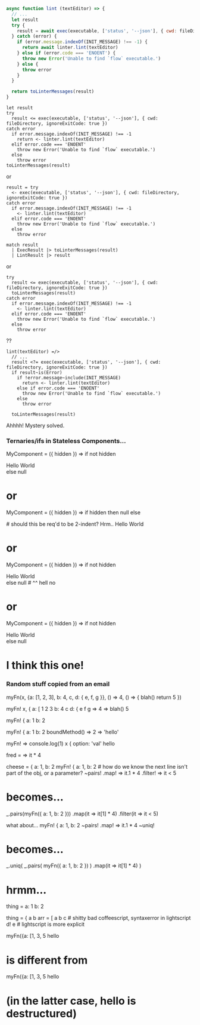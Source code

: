 ```js
async function lint (textEditor) => {
  // ...
  let result
  try {
    result = await exec(executable, ['status', '--json'], { cwd: fileDirectory, ignoreExitCode: true })
  } catch (error) {
    if (error.message.indexOf(INIT_MESSAGE) !== -1) {
      return await linter.lint(textEditor)
    } else if (error.code === 'ENOENT') {
      throw new Error('Unable to find `flow` executable.')
    } else {
      throw error
    }
  }

  return toLinterMessages(result)
}
```

```lightscript
let result
try
  result <= exec(executable, ['status', '--json'], { cwd: fileDirectory, ignoreExitCode: true })
catch error
  if error.message.indexOf(INIT_MESSAGE) !== -1
    return <- linter.lint(textEditor)
  elif error.code === 'ENOENT'
    throw new Error('Unable to find `flow` executable.')
  else
    throw error
toLinterMessages(result)
```
or
```lightscript
result = try
  <- exec(executable, ['status', '--json'], { cwd: fileDirectory, ignoreExitCode: true })
catch error
  if error.message.indexOf(INIT_MESSAGE) !== -1
    <- linter.lint(textEditor)
  elif error.code === 'ENOENT'
    throw new Error('Unable to find `flow` executable.')
  else
    throw error

match result
  | ExecResult |> toLinterMessages(result)
  | LintResult |> result
```
or
```lightscript
try
  result <= exec(executable, ['status', '--json'], { cwd: fileDirectory, ignoreExitCode: true })
  toLinterMessages(result)
catch error
  if error.message.indexOf(INIT_MESSAGE) !== -1
    <- linter.lint(textEditor)
  elif error.code === 'ENOENT'
    throw new Error('Unable to find `flow` executable.')
  else
    throw error
```
??
```
lint(textEditor) =/>
  // ...
  result <?= exec(executable, ['status', '--json'], { cwd: fileDirectory, ignoreExitCode: true })
  if result~is(Error)
    if !error.message~include(INIT_MESSAGE)
      return <- linter.lint(textEditor)
    else if error.code === 'ENOENT'
      throw new Error('Unable to find `flow` executable.')
    else 
      throw error

  toLinterMessages(result)
```
Ahhhh! Mystery solved.




### Ternaries/ifs in Stateless Components...

MyComponent = ({ hidden }) => if not hidden
    <div>
      Hello World
    </div>
  else null

# or

MyComponent = ({ hidden }) => if hidden then null else
  <div>  # should this be req'd to be 2-indent? Hrm..
    Hello World
  </div>

# or

MyComponent = ({ hidden }) => if not hidden
  <div>
    Hello World
  </div>
else null
# ^^ hell no

# or

MyComponent = ({ hidden }) =>
  if not hidden
    <div>
      Hello World
    </div>
  else null
# I think this one!



### Random stuff copied from an email

myFn(x, {a: [1, 2, 3], b: 4, c, d: { e, f, g }}, () => 4, () => {
  blah()
  return 5
})

myFn! x, {
    a: [
      1
      2
      3
    b: 4
    c
    d: {
      e
      f
      g
  => 4
  =>
    blah()
    5

myFn! {
  a: 1
  b: 2

myFn! {
    a: 1
    b: 2
    boundMethod() =>
      2
  => 'hello'

myFn! =>
    console.log(1)
    x
  {
    option: 'val'
    hello

fred = =>
  it * 4

cheese = { a: 1, b: 2
myFn! { a: 1, b: 2  # how do we know the next line isn't part of the obj, or a parameter?
  ~pairs!
  .map! => it.1 * 4
  .filter! => it < 5

# becomes...

_.pairs(myFn({ a: 1, b: 2 }))
  .map(it => it[1] * 4)
  .filter(it => it < 5)

what about...
myFn! { a: 1, b: 2
  ~pairs!
  .map! => it.1 * 4
  ~uniq!
# becomes...
_.uniq(
  _.pairs(
      myFn({ a: 1, b: 2 })
    )
    .map(it => it[1] * 4)
)
# hrmm...

thing =
  a: 1
  b: 2

thing = {
  a
  b
arr = [
  a
  b c  # shitty bad coffeescript, syntaxerror in lightscript
  d! e # lightscript is more explicit


myFn({a: [1, 3, 5
  hello
# is different from
myFn({a: [1, 3, 5
    hello
# (in the latter case, hello is destructured)

